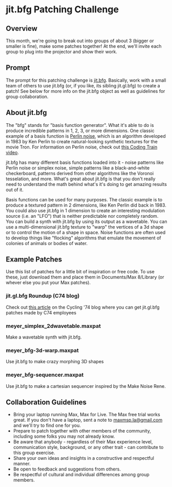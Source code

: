# jit.bfg Patching Challenge

## Overview
This month, we're going to break out into groups of about 3 (bigger or smaller is fine), make some patches together! At the end, we'll invite each group to plug into the projector and show their work.

## Prompt
The prompt for this patching challenge is [jit.bfg](https://docs.cycling74.com/max8/refpages/jit.bfg). Basically, work with a small team of others to use jit.bfg (or, if you like, its sibling jit.gl.bfg) to create a patch! See below for more info on the jit.bfg object as well as guidelines for group collaboration.

## About jit.bfg
The "bfg" stands for "basis function generator". What it's able to do is produce incredible patterns in 1, 2, 3, or more dimensions. One classic example of a basis function is [Perlin noise](https://en.wikipedia.org/wiki/Perlin_noise), which is an algorithm developed in 1983 by Ken Perlin to create natural-looking synthetic textures for the movie Tron. For information on Perlin noise, check out [this Coding Train video](https://www.youtube.com/watch?v=Qf4dIN99e2w).

jit.bfg has many different basis functions loaded into it - noise patterns like Perlin noise or simplex noise, simple patterns like a black-and-white checkerboard, patterns derived from other algorithms like the Voronoi tesselation, and more. What's great about jit.bfg is that you don't really need to understand the math behind what's it's doing to get amazing results out of it. 

Basis functions can be used for many purposes. The classic example is to produce a textured pattern in 2 dimensions, like Ken Perlin did back in 1983. You could also use jit.bfg in 1 dimension to create an interesting modulation source (i.e. an "LFO") that is neither predictable nor completely random. You can build a synth with jit.bfg by using its output as a wavetable. You can use a multi-dimensional jit.bfg texture to "warp" the vertices of a 3d shape or to control the motion of a shape in space. Noise functions are often used to develop things like "flocking" algorithms that emulate the movement of colonies of animals or bodies of water.

## Example Patches
Use this list of patches for a little bit of inspiration or free code. To use these, just download them and place them in Documents/Max 8/Library (or whever else you put your Max patches).

### jit.gl.bfg Roundup (C74 blog)
Check out [this article](https://cycling74.com/tutorials/the-great-jit-gl-bfg-round-up) on the Cycling '74 blog where you can get jit.gl.bfg patches made by C74 employees 

### meyer_simplex_2dwavetable.maxpat
Make a wavetable synth with jit.bfg.

### meyer_bfg-3d-warp.maxpat
Use jit.bfg to make crazy morphing 3D shapes

### meyer_bfg-sequencer.maxpat
Use jit.bfg to make a cartesian sequencer inspired by the Make Noise Rene.

## Collaboration Guidelines
- Bring your laptop running Max, Max for Live. The Max free trial works great. If you don't have a laptop, sent a note to maxmsp.la@gmail.com and we'll try to find one for you.
- Prepare to patch together with other members of the community, including some folks you may not already know.
- Be aware that anybody - regardless of their Max experience level, communication style, background, or any other trait - can contribute to this group exercise.
- Share your own ideas and insights in a constructive and respectful manner.
- Be open to feedback and suggestions from others.
- Be respectful of cultural and individual differences among group members.
